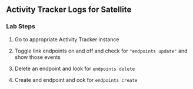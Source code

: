 ## Activity Tracker Logs for Satellite


### Lab Steps

1) Go to appropriate Activity Tracker instance

2) Toggle link endpoints on and off and check for 
`"endpoints update"` and show those events

3) Delete an endpoint and look for 
`endpoints delete`

4) Create and endpoint and ook for 
`endpoints create`